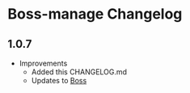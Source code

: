 # Boss-manage Changelog

## 1.0.7
 * Improvements
    - Added this CHANGELOG.md
    - Updates to [Boss](https://github.com/jhuapl-boss/boss/blob/changelog/CHANGELOG.md)


